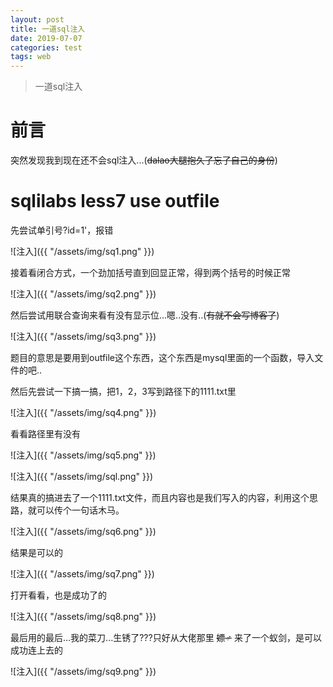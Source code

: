 ```yaml
---
layout: post
title: 一道sql注入
date: 2019-07-07
categories: test
tags: web
---
```


>    一道sql注入

# 前言

突然发现我到现在还不会sql注入...(~~dalao大腿抱久了忘了自己的身份~~)

# sqlilabs less7 use outfile

先尝试单引号?id=1'，报错

![注入]({{ "/assets/img/sq1.png" }})

接着看闭合方式，一个劲加括号直到回显正常，得到两个括号的时候正常

![注入]({{ "/assets/img/sq2.png" }})

然后尝试用联合查询来看有没有显示位...嗯..没有..(~~有就不会写博客了~~)

![注入]({{ "/assets/img/sq3.png" }})

题目的意思是要用到outfile这个东西，这个东西是mysql里面的一个函数，导入文件的吧..

然后先尝试一下搞一搞，把1，2，3写到路径下的1111.txt里

![注入]({{ "/assets/img/sq4.png" }})

看看路径里有没有

![注入]({{ "/assets/img/sq5.png" }})

![注入]({{ "/assets/img/sql.png" }})

结果真的搞进去了一个1111.txt文件，而且内容也是我们写入的内容，利用这个思路，就可以传个一句话木马。

![注入]({{ "/assets/img/sq6.png" }})

结果是可以的

![注入]({{ "/assets/img/sq7.png" }})

打开看看，也是成功了的

![注入]({{ "/assets/img/sq8.png" }})

最后用的最后...我的菜刀...生锈了???只好从大佬那里 ~~嫖♂~~ 来了一个蚁剑，是可以成功连上去的

![注入]({{ "/assets/img/sq9.png" }})